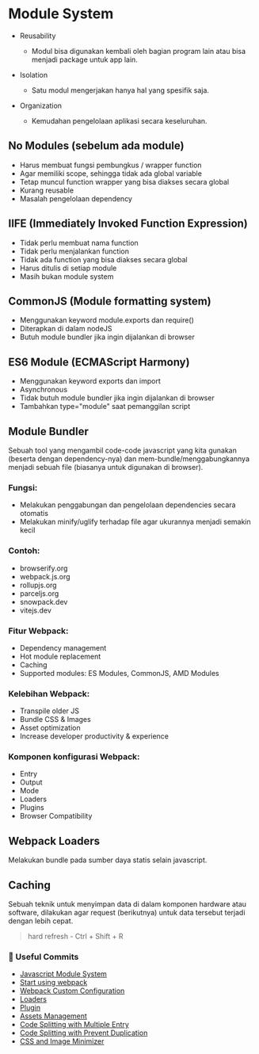 # Module System

- Reusability

  - Modul bisa digunakan kembali oleh bagian program lain atau bisa menjadi package untuk app lain.

- Isolation

  - Satu modul mengerjakan hanya hal yang spesifik saja.

- Organization

  - Kemudahan pengelolaan aplikasi secara keseluruhan.

## No Modules (sebelum ada module)

- Harus membuat fungsi pembungkus / wrapper function
- Agar memiliki scope, sehingga tidak ada global variable
- Tetap muncul function wrapper yang bisa diakses secara global
- Kurang reusable
- Masalah pengelolaan dependency

## IIFE (Immediately Invoked Function Expression)

- Tidak perlu membuat nama function
- Tidak perlu menjalankan function
- Tidak ada function yang bisa diakses secara global
- Harus ditulis di setiap module
- Masih bukan module system

## CommonJS (Module formatting system)

- Menggunakan keyword module.exports dan require()
- Diterapkan di dalam nodeJS
- Butuh module bundler jika ingin dijalankan di browser

## ES6 Module (ECMAScript Harmony)

- Menggunakan keyword exports dan import
- Asynchronous
- Tidak butuh module bundler jika ingin dijalankan di browser
- Tambahkan type="module" saat pemanggilan script

## Module Bundler

Sebuah tool yang mengambil code-code javascript yang kita gunakan (beserta dengan dependency-nya) dan mem-bundle/menggabungkannya menjadi sebuah file (biasanya untuk digunakan di browser).

### Fungsi:

- Melakukan penggabungan dan pengelolaan dependencies secara otomatis
- Melakukan minify/uglify terhadap file agar ukurannya menjadi semakin kecil

### Contoh:

- browserify.org
- webpack.js.org
- rollupjs.org
- parceljs.org
- snowpack.dev
- vitejs.dev

### Fitur Webpack:

- Dependency management
- Hot module replacement
- Caching
- Supported modules: ES Modules, CommonJS, AMD Modules

### Kelebihan Webpack:

- Transpile older JS
- Bundle CSS & Images
- Asset optimization
- Increase developer productivity & experience

### Komponen konfigurasi Webpack:

- Entry
- Output
- Mode
- Loaders
- Plugins
- Browser Compatibility

## Webpack Loaders

Melakukan bundle pada sumber daya statis selain javascript.

## Caching

Sebuah teknik untuk menyimpan data di dalam komponen hardware atau software, dilakukan agar request (berikutnya) untuk data tersebut terjadi dengan lebih cepat.

> hard refresh - Ctrl + Shift + R

### 📌 Useful Commits

- [Javascript Module System](https://github.com/fnurrahmah125/wpu_webpack/commit/4399abc63dfa73331aa423a7f96113e814d7237b)
- [Start using webpack](https://github.com/fnurrahmah125/wpu_webpack/commit/3f0a53ecdac822b1a2ca5d478d405eb9dd1e1798)
- [Webpack Custom Configuration](https://github.com/fnurrahmah125/wpu_webpack/commit/7019ee3bda61cabf014a3fefecca33f5d8345d72)
- [Loaders](https://github.com/fnurrahmah125/wpu_webpack/commit/a2cf73d917dba93e96242553d8ce14abba3ece45)
- [Plugin](https://github.com/fnurrahmah125/wpu_webpack/commit/d01503be4ce29bf00ea62f621a47d0e4f0f69b3e)
- [Assets Management](https://github.com/fnurrahmah125/wpu_webpack/commit/4eb1528d935594cd23bc9dbb7177e66b0e0210d4)
- [Code Splitting with Multiple Entry](https://github.com/fnurrahmah125/wpu_webpack/commit/04bc74d2ec4233b0532c940e4d62b02431ddd1b8)
- [Code Splitting with Prevent Duplication](https://github.com/fnurrahmah125/wpu_webpack/commit/b8ebdfb21e7da3552aee38f54aaa8f1f7f63f37b)
- [CSS and Image Minimizer](https://github.com/fnurrahmah125/wpu_webpack/commit/1f0e7f64b1dddd28d869f6a5472eb032145659e9)
